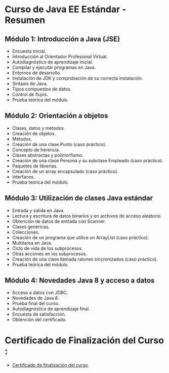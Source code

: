 # Curso de Java EE Estándar - Resumen

## Módulo 1: Introducción a Java (JSE)
- Encuesta inicial.
- Introducción al Orientador Profesional Virtual.
- Autodiagnóstico de aprendizaje inicial.
- Compilar y ejecutar programas en Java.
- Entornos de desarrollo.
- Instalación de JDK y comprobación de su correcta instalación.
- Sintaxis de Java.
- Tipos compuestos de datos.
- Control de flujos.
- Prueba teórica del módulo.

## Módulo 2: Orientación a objetos
- Clases, datos y métodos.
- Creación de objetos.
- Métodos.
- Creación de una clase Punto (caso práctico).
- Concepto de herencia.
- Clases abstractas y polimorfismo.
- Creación de una clase Persona y su subclase Empleado (caso práctico).
- Paquetes de librerías.
- Creación de un array encapsulado (caso práctico).
- Interfaces.
- Prueba teórica del módulo.

## Módulo 3: Utilización de clases Java estándar
- Entrada y salida en Java.
- Lectura y escritura de datos binarios y en archivos de acceso aleatorio.
- Obtención de datos de entrada con Scanner.
- Clases genéricas.
- Colecciones.
- Creación de un programa que utilice un ArrayList (caso práctico).
- Multitarea en Java.
- Ciclo de vida de los subprocesos.
- Otras acciones en los subprocesos.
- Creación de una clase llamada ratones sincronizados (caso práctico).
- Prueba teórica del módulo.

## Módulo 4: Novedades Java 8 y acceso a datos
- Acceso a datos con JDBC.
- Novedades de Java 8.
- Prueba final del curso.
- Autodiagnóstico de aprendizaje final.
- Encuesta de satisfacción.
- Obtención del certificado.


# Certificado de Finalización del Curso :
- [Certificado de finalización del curso](https://utaedu-my.sharepoint.com/:b:/g/personal/kcayo6155_uta_edu_ec/Ea6j-sxRQYZGjGGeZKeuA0oBs0UVK4PJGz2iCrg_-6LBiA?e=OiVPgd).


